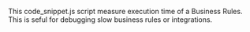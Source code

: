This code_snippet.js script measure execution time of a Business Rules.
This is seful for debugging slow business rules or integrations.
